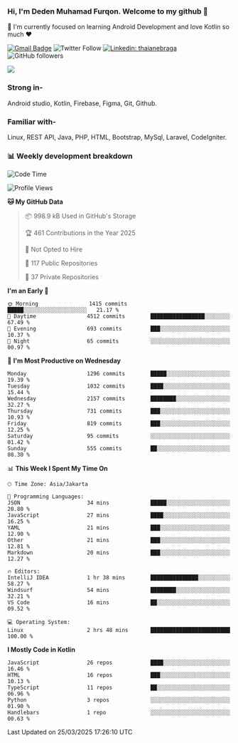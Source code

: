 ### Hi, I'm Deden Muhamad Furqon. Welcome to my github 👋

<!--
**furqoncreative/furqoncreative** is a ✨ _special_ ✨ repository because its `README.md` (this file) appears on your GitHub profile.

Here are some ideas to get you started:

- 🔭 I’m currently working on ...
- 👯 I’m looking to collaborate on ...
- 🤔 I’m looking for help with ...
- 💬 Ask me about ...
- 📫 How to reach me: ...
- 😄 Pronouns: ...
- ⚡ Fun fact: ...
-->

  🌱 I'm currently focused on learning Android Development and love Kotlin so much ❤ 

[![Gmail Badge](https://img.shields.io/badge/-furqoncreative24@gmail.com-c14438?style=flat-square&logo=Gmail&logoColor=white&link=mailto:furqoncreative24@gmail.com)](mailto:furqoncreative24@gmail.com)
![Twitter Follow](https://img.shields.io/twitter/follow/furqoncreative?label=Follow)
[![Linkedin: thaianebraga](https://img.shields.io/badge/-Deden_Muhamad_Furqon-blue?style=flat-square&logo=Linkedin&logoColor=white&link=https://www.linkedin.com/in/anmol-p-singh/)](https://www.linkedin.com/in/furqoncreative/)
![GitHub followers](https://img.shields.io/github/followers/furqoncreative?label=Follow&style=social)

<img src="https://github-readme-stats.sera5-dev.vercel.app/api?username=furqoncreative&hide=stars&show_icons=true&count_private=true&include_all_commits=true&title_color=#008080&icon_color=#008080&hide_border=true" width="">

### Strong in-

Android studio, Kotlin, Firebase, Figma, Git, Github.

### Familiar with-
Linux, REST API, Java, PHP, HTML, Bootstrap, MySql, Laravel, CodeIgniter.

### 📊 Weekly development breakdown

<!--START_SECTION:waka-->
![Code Time](http://img.shields.io/badge/Code%20Time-2%2C863%20hrs%2027%20mins-blue)

![Profile Views](http://img.shields.io/badge/Profile%20Views-2-blue)

**🐱 My GitHub Data** 

> 📦 998.9 kB Used in GitHub's Storage 
 > 
> 🏆 461 Contributions in the Year 2025
 > 
> 🚫 Not Opted to Hire
 > 
> 📜 117 Public Repositories 
 > 
> 🔑 37 Private Repositories 
 > 
**I'm an Early 🐤** 

```text
🌞 Morning                1415 commits        █████░░░░░░░░░░░░░░░░░░░░   21.17 % 
🌆 Daytime                4512 commits        █████████████████░░░░░░░░   67.49 % 
🌃 Evening                693 commits         ███░░░░░░░░░░░░░░░░░░░░░░   10.37 % 
🌙 Night                  65 commits          ░░░░░░░░░░░░░░░░░░░░░░░░░   00.97 % 
```
📅 **I'm Most Productive on Wednesday** 

```text
Monday                   1296 commits        █████░░░░░░░░░░░░░░░░░░░░   19.39 % 
Tuesday                  1032 commits        ████░░░░░░░░░░░░░░░░░░░░░   15.44 % 
Wednesday                2157 commits        ████████░░░░░░░░░░░░░░░░░   32.27 % 
Thursday                 731 commits         ███░░░░░░░░░░░░░░░░░░░░░░   10.93 % 
Friday                   819 commits         ███░░░░░░░░░░░░░░░░░░░░░░   12.25 % 
Saturday                 95 commits          ░░░░░░░░░░░░░░░░░░░░░░░░░   01.42 % 
Sunday                   555 commits         ██░░░░░░░░░░░░░░░░░░░░░░░   08.30 % 
```


📊 **This Week I Spent My Time On** 

```text
🕑︎ Time Zone: Asia/Jakarta

💬 Programming Languages: 
JSON                     34 mins             █████░░░░░░░░░░░░░░░░░░░░   20.80 % 
JavaScript               27 mins             ████░░░░░░░░░░░░░░░░░░░░░   16.25 % 
YAML                     21 mins             ███░░░░░░░░░░░░░░░░░░░░░░   12.90 % 
Other                    21 mins             ███░░░░░░░░░░░░░░░░░░░░░░   12.81 % 
Markdown                 20 mins             ███░░░░░░░░░░░░░░░░░░░░░░   12.27 % 

🔥 Editors: 
IntelliJ IDEA            1 hr 38 mins        ███████████████░░░░░░░░░░   58.27 % 
Windsurf                 54 mins             ████████░░░░░░░░░░░░░░░░░   32.21 % 
VS Code                  16 mins             ██░░░░░░░░░░░░░░░░░░░░░░░   09.52 % 

💻 Operating System: 
Linux                    2 hrs 48 mins       █████████████████████████   100.00 % 
```

**I Mostly Code in Kotlin** 

```text
JavaScript               26 repos            ████░░░░░░░░░░░░░░░░░░░░░   16.46 % 
HTML                     16 repos            ███░░░░░░░░░░░░░░░░░░░░░░   10.13 % 
TypeScript               11 repos            ██░░░░░░░░░░░░░░░░░░░░░░░   06.96 % 
Python                   3 repos             ░░░░░░░░░░░░░░░░░░░░░░░░░   01.90 % 
Handlebars               1 repo              ░░░░░░░░░░░░░░░░░░░░░░░░░   00.63 % 
```




 Last Updated on 25/03/2025 17:26:10 UTC
<!--END_SECTION:waka-->
